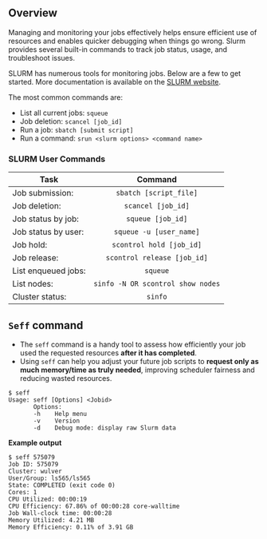 ## Overview

Managing and monitoring your jobs effectively helps ensure efficient use of resources and enables quicker debugging when things go wrong. Slurm provides several built-in commands to track job status, usage, and troubleshoot issues.

SLURM has numerous tools for monitoring jobs. Below are a few to get started. More documentation is available on the [SLURM website](https://slurm.schedmd.com/man_index.html).

The most common commands are: 

- List all current jobs: `squeue`
- Job deletion: `scancel [job_id]`
- Run a job: `sbatch [submit script]`
- Run a command: `srun <slurm options> <command name>`

### SLURM User Commands 

| Task                |              Command              | 
|---------------------|:---------------------------------:|
| Job submission:     |      `sbatch [script_file]`       |
| Job deletion:       |        `scancel [job_id]`         |
| Job status by job:  |         `squeue [job_id]`         |
| Job status by user: |      `squeue -u [user_name]`      |
| Job hold:           |     `scontrol hold [job_id]`      |
| Job release:        |    `scontrol release [job_id]`    |
| List enqueued jobs: |             `squeue`              |
| List nodes:         | `sinfo -N OR scontrol show nodes` |
| Cluster status:     |              `sinfo`              |
 

## `Seff` command

- The `seff` command is a handy tool to assess how efficiently your job used the requested resources **after it has completed**. 
- Using `seff` can help you adjust your future job scripts to **request only as much memory/time as truly needed**, improving scheduler fairness and reducing wasted resources.


```shell
$ seff
Usage: seff [Options] <Jobid>
       Options:
       -h    Help menu
       -v    Version
       -d    Debug mode: display raw Slurm data
```
**Example output**

```shell
$ seff 575079
Job ID: 575079
Cluster: wulver
User/Group: ls565/ls565
State: COMPLETED (exit code 0)
Cores: 1
CPU Utilized: 00:00:19
CPU Efficiency: 67.86% of 00:00:28 core-walltime
Job Wall-clock time: 00:00:28
Memory Utilized: 4.21 MB
Memory Efficiency: 0.11% of 3.91 GB
```

